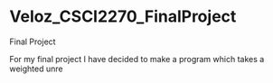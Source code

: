 # Veloz_CSCI2270_FinalProject
Final Project

For my final project I have decided to make a program which takes a weighted 
unre
